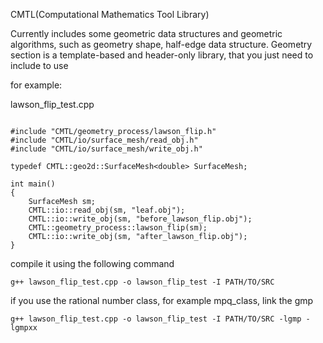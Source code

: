 CMTL(Computational Mathematics Tool Library)

Currently includes some geometric data structures and geometric algorithms, such as geometry shape, half-edge data structure. 
Geometry section is a template-based and header-only library, that you just need to include to use

for example:

lawson_flip_test.cpp
```

#include "CMTL/geometry_process/lawson_flip.h"
#include "CMTL/io/surface_mesh/read_obj.h"
#include "CMTL/io/surface_mesh/write_obj.h"

typedef CMTL::geo2d::SurfaceMesh<double> SurfaceMesh;

int main()
{
    SurfaceMesh sm;
    CMTL::io::read_obj(sm, "leaf.obj");
    CMTL::io::write_obj(sm, "before_lawson_flip.obj");
    CMTL::geometry_process::lawson_flip(sm);
    CMTL::io::write_obj(sm, "after_lawson_flip.obj");
}

```
compile it using the following command

`
g++ lawson_flip_test.cpp -o lawson_flip_test -I PATH/TO/SRC
`

if you use the rational number class, for example mpq_class, link the gmp

`
g++ lawson_flip_test.cpp -o lawson_flip_test -I PATH/TO/SRC -lgmp -lgmpxx
`